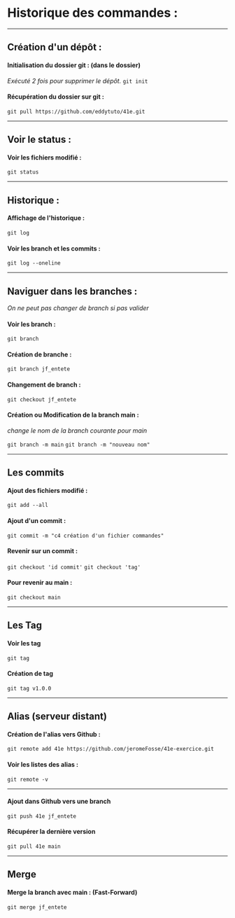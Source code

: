 # Historique des commandes :
------------

## Création d'un dépôt :

####  Initialisation du dossier git : (dans le dossier)
*Exécuté 2 fois pour supprimer le dépôt.*
`git init`

####  Récupération du dossier sur git :
`git pull https://github.com/eddytuto/41e.git`

---
## Voir le status :

####  Voir les fichiers modifié : 
`git status`

--- 
## Historique :

####  Affichage de l'historique :
`git log`
####  Voir les branch et les commits :
`git log --oneline`

---
## Naviguer dans les branches :

*On ne peut pas changer de branch si pas valider*

####  Voir les branch :
`git branch`
####  Création de branche :
`git branch jf_entete`
####  Changement de branch : 
`git checkout jf_entete`
####  Création ou Modification de la branch main :
*change le nom de la branch courante pour main*

`git branch -m main`
`git branch -m "nouveau nom"`
    

---
## Les commits

#### Ajout des fichiers modifié :
`git add --all`

#### Ajout d'un commit :
`git commit -m "c4 création d'un fichier commandes"`

####  Revenir sur un commit :
`git checkout 'id commit'`
`git checkout 'tag'`
####  Pour revenir au main :
`git checkout main`

---
## Les Tag

#### Voir les tag
`git tag`

#### Création de tag
`git tag v1.0.0`

---
## Alias (serveur distant)

####  Création de l'alias vers Github :
`git remote add 41e https://github.com/jeromeFosse/41e-exercice.git`
####  Voir les listes des alias :
`git remote -v`

---
#### Ajout dans Github vers une branch 
`git push 41e jf_entete`
#### Récupérer la dernière version
`git pull 41e main`

---
## Merge

#### Merge la branch avec main : (Fast-Forward)
`git merge jf_entete`

